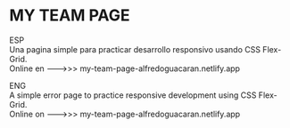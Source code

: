 # MY TEAM PAGE

ESP<br>
Una pagina simple para practicar desarrollo responsivo usando CSS Flex-Grid.<br>
Online en --->>> my-team-page-alfredoguacaran.netlify.app<br>

ENG<br>
A simple error page to practice responsive development using CSS Flex-Grid.<br>
Online on --->>> my-team-page-alfredoguacaran.netlify.app<br>
